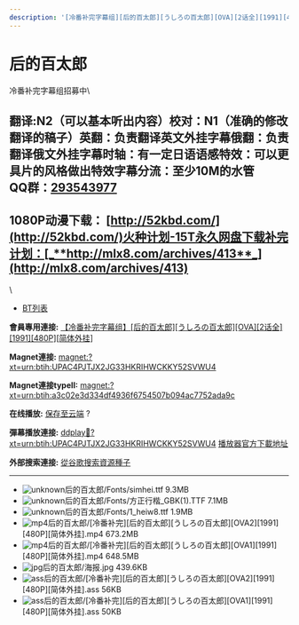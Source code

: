 ```yaml
---
description: '[冷番补完字幕组][后的百太郎][うしろの百太郎][OVA][2话全][1991][480P][简体外挂]'
---
```


# 后的百太郎

冷番补完字幕组招募中\



## &#x20;

翻译:N2（可以基本听出内容）**校对：N1（准确的修改翻译的稿子）英翻：负责翻译英文外挂字幕俄翻：负责翻译俄文外挂字幕时轴：有一定日语语感特效：可以更具片的风格做出特效字幕分流：至少10M的水管**\
**QQ群：**[**293543977**](https://jq.qq.com/?_wv=1027\&k=46bJVff)&#x20;
---------------------------------------------------------------------

## &#x20;

&#x20;

## &#x20;

## 1080P动漫下载： [http://52kbd.com/](http://52kbd.com/)火种计划-15T永久网盘下载补完计划：[_**http://mlx8.com/archives/413**_](http://mlx8.com/archives/413)

\


* [BT列表](https://share.dmhy.org/topics/view/528483_OVA_2_1991_480P.html#tabs-1)

**會員專用連接:** [ 【冷番补完字幕组】\[后的百太郎\]\[うしろの百太郎\]\[OVA\]\[2话全\]\[1991\]\[480P\]\[简体外挂\]](https://dl.dmhy.org/2019/11/08/a3c02e3d334df4936f6754507b094ac7752ada9c.torrent)

**Magnet連接:** [magnet:?xt=urn:btih:UPAC4PJTJX2JG33HKRIHWCKKY52SVWU4](https://magnet/?xt=urn:btih:UPAC4PJTJX2JG33HKRIHWCKKY52SVWU4\&dn=\&tr=http%3A%2F%2F104.238.198.186%3A8000%2Fannounce\&tr=udp%3A%2F%2F104.238.198.186%3A8000%2Fannounce\&tr=http%3A%2F%2Ftracker.openbittorrent.com%3A80%2Fannounce\&tr=udp%3A%2F%2Ftracker3.itzmx.com%3A6961%2Fannounce\&tr=http%3A%2F%2Ftracker4.itzmx.com%3A2710%2Fannounce\&tr=http%3A%2F%2Ftracker.publicbt.com%3A80%2Fannounce\&tr=http%3A%2F%2Ftracker.prq.to%2Fannounce\&tr=http%3A%2F%2Fopen.acgtracker.com%3A1096%2Fannounce\&tr=https%3A%2F%2Ft-115.rhcloud.com%2Fonly_for_ylbud\&tr=http%3A%2F%2Ftracker1.itzmx.com%3A8080%2Fannounce\&tr=http%3A%2F%2Ftracker2.itzmx.com%3A6961%2Fannounce\&tr=udp%3A%2F%2Ftracker1.itzmx.com%3A8080%2Fannounce\&tr=udp%3A%2F%2Ftracker2.itzmx.com%3A6961%2Fannounce\&tr=udp%3A%2F%2Ftracker3.itzmx.com%3A6961%2Fannounce\&tr=udp%3A%2F%2Ftracker4.itzmx.com%3A2710%2Fannounce\&tr=http%3A%2F%2F121.14.98.151%3A9090%2Fannounce)

**Magnet連接typeII:** [magnet:?xt=urn:btih:a3c02e3d334df4936f6754507b094ac7752ada9c](https://magnet/?xt=urn:btih:a3c02e3d334df4936f6754507b094ac7752ada9c)

**在线播放:** [保存至云端](https://mypikpak.com/drive/url-checker?url=magnet:?xt=urn:btih:a3c02e3d334df4936f6754507b094ac7752ada9c) ?

**彈幕播放連接:** [ddplay:magnet:?xt=urn:btih:UPAC4PJTJX2JG33HKRIHWCKKY52SVWU4](ddplay:magnet:?xt=urn:btih:UPAC4PJTJX2JG33HKRIHWCKKY52SVWU4\&dn=\&tr=http%3A%2F%2F104.238.198.186%3A8000%2Fannounce\&tr=udp%3A%2F%2F104.238.198.186%3A8000%2Fannounce\&tr=http%3A%2F%2Ftracker.openbittorrent.com%3A80%2Fannounce\&tr=udp%3A%2F%2Ftracker3.itzmx.com%3A6961%2Fannounce\&tr=http%3A%2F%2Ftracker4.itzmx.com%3A2710%2Fannounce\&tr=http%3A%2F%2Ftracker.publicbt.com%3A80%2Fannounce\&tr=http%3A%2F%2Ftracker.prq.to%2Fannounce\&tr=http%3A%2F%2Fopen.acgtracker.com%3A1096%2Fannounce\&tr=https%3A%2F%2Ft-115.rhcloud.com%2Fonly_for_ylbud\&tr=http%3A%2F%2Ftracker1.itzmx.com%3A8080%2Fannounce\&tr=http%3A%2F%2Ftracker2.itzmx.com%3A6961%2Fannounce\&tr=udp%3A%2F%2Ftracker1.itzmx.com%3A8080%2Fannounce\&tr=udp%3A%2F%2Ftracker2.itzmx.com%3A6961%2Fannounce\&tr=udp%3A%2F%2Ftracker3.itzmx.com%3A6961%2Fannounce\&tr=udp%3A%2F%2Ftracker4.itzmx.com%3A2710%2Fannounce\&tr=http%3A%2F%2F121.14.98.151%3A9090%2Fannounce) [播放器官方下載地址](http://www.dandanplay.com/?from=dmhy)

**外部搜索連接:** [從谷歌搜索資源種子](https://www.google.com/search?oe=utf-8\&q=a3c02e3d334df4936f6754507b094ac7752ada9c)

***

* ![unknown](https://share.dmhy.org/images/icon/unknown.gif)后的百太郎/Fonts/simhei.ttf 9.3MB
* ![unknown](https://share.dmhy.org/images/icon/unknown.gif)后的百太郎/Fonts/方正行楷\_GBK(1).TTF 7.1MB
* ![unknown](https://share.dmhy.org/images/icon/unknown.gif)后的百太郎/Fonts/1\_heiw8.ttf 1.9MB
* ![mp4](https://share.dmhy.org/images/icon/mp4.gif)后的百太郎/\[冷番补完]\[后的百太郎]\[うしろの百太郎]\[OVA2]\[1991]\[480P]\[简体外挂].mp4 673.2MB
* ![mp4](https://share.dmhy.org/images/icon/mp4.gif)后的百太郎/\[冷番补完]\[后的百太郎]\[うしろの百太郎]\[OVA1]\[1991]\[480P]\[简体外挂].mp4 648.5MB
* ![jpg](https://share.dmhy.org/images/icon/jpg.gif)后的百太郎/海报.jpg 439.6KB
* ![ass](https://share.dmhy.org/images/icon/ass.gif)后的百太郎/\[冷番补完]\[后的百太郎]\[うしろの百太郎]\[OVA2]\[1991]\[480P]\[简体外挂].ass 56KB
* ![ass](https://share.dmhy.org/images/icon/ass.gif)后的百太郎/\[冷番补完]\[后的百太郎]\[うしろの百太郎]\[OVA1]\[1991]\[480P]\[简体外挂].ass 50KB
